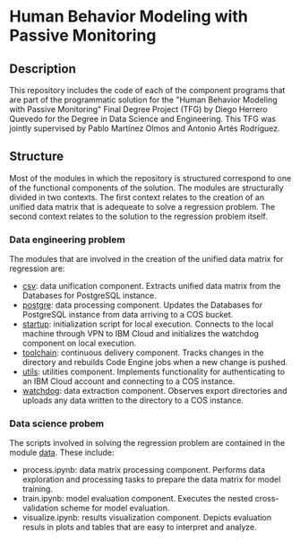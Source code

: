 # Human Behavior Modeling with Passive Monitoring

## Description

This repository includes the code of each of the component programs that are part of the programmatic solution for the "Human Behavior Modeling with Passive Monitoring" Final Degree Project (TFG) by Diego Herrero Quevedo for the Degree in Data Science and Engineering. This TFG was jointly supervised by Pablo Martínez Olmos and Antonio Artés Rodríguez.

## Structure

Most of the modules in which the repository is structured correspond to one of the functional components of the solution. The modules are structurally divided in two contexts. The first context relates to the creation of an unified data matrix that is adequeate to solve a regression problem. The second context relates to the solution to the regression problem itself.

### Data engineering problem

The modules that are involved in the creation of the unified data matrix for regression are:

- [csv](./csv): data unification component. Extracts unified data matrix from the Databases for PostgreSQL instance.
- [postgre](./postgre): data processing component. Updates the Databases for PostgreSQL instance from data arriving to a COS bucket.
- [startup](./startup): initialization script for local execution. Connects to the local machine through VPN to IBM Cloud and initializes the watchdog component on local execution.
- [toolchain](./toolchain): continuous delivery component. Tracks changes in the directory and rebuilds Code Engine jobs when a new change is pushed.
- [utils](./utils): utilities component. Implements functionality for authenticating to an IBM Cloud account and connecting to a COS instance.
- [watchdog](./watchdog): data extraction component. Observes export directories and uploads any data written to the directory to a COS instance.

### Data science probem

The scripts involved in solving the regression problem are contained in the module [data](./data). These include:

- process.ipynb: data matrix processing component. Performs data exploration and processing tasks to prepare the data matrix for model training.
- train.ipynb: model evaluation component. Executes the nested cross-validation scheme for model evaluation.
- visualize.ipynb: results visualization component. Depicts evaluation resuls in plots and tables that are easy to interpret and analyze.
